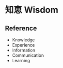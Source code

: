 # 知恵 Wisdom

## Reference

-   Knowledge
-   Experience
-   Information
-   Communication
-   Learning
